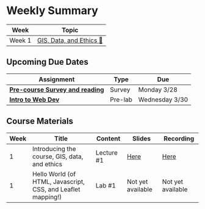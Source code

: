 # Weekly Summary

|Week|Topic|
|----|-----|
|Week 1|[GIS, Data, and Ethics :link:](week01.md)|

## Upcoming Due Dates

|Assignment|Type|Due|
|-----------|----|---|
|[**Pre-course Survey and reading**](../assignments/week0.md)|Survey|Monday 3/28|
|[**Intro to Web Dev**](../assignments/week1/prelab.md)|Pre-lab|Wednesday 3/30|

## Course Materials
|Week | Title | Content | Slides | Recording |
|-----|-------|------|--------|-----------|
|1|Introducing the course, GIS, data, and ethics|Lecture #1|[Here](https://github.com/albertkun/22S-ASIAAM-191A/blob/main/docs/materials/AA191_S_W1_Lecture_1.pdf)|[Here](https://ucla.zoom.us/rec/share/Myx7i_4O2k1C3Mewy5h35Cahechc6ttUfQz1h7BteKUVZeC3lMOptu3MwSj_60KH.QKCzesXcQr0cegd8)|
|1|Hello World (of HTML, Javascript, CSS, and Leaflet mapping!)|Lab #1|Not yet available|Not yet available|
